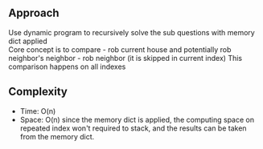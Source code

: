 ## Approach
Use dynamic program to recursively solve the sub questions with memory dict applied  
Core concept is to compare
	- rob current house and potentially rob neighbor's neighbor 
	- rob neighbor (it is skipped in current index)
This comparison happens on all indexes

## Complexity
- Time: O(n)
- Space: O(n) since the memory dict is applied, the computing space on repeated index won't required to stack, and the results can be taken from the memory dict. 